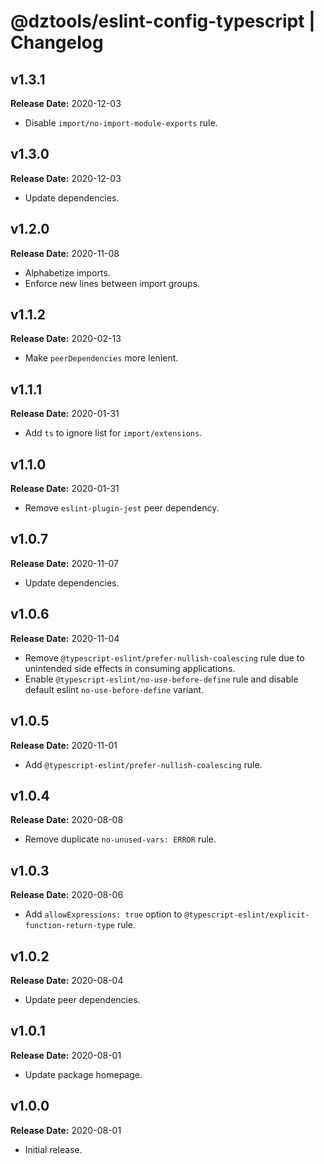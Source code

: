 # @dztools/eslint-config-typescript | Changelog

## v1.3.1

**Release Date:** 2020-12-03

- Disable `import/no-import-module-exports` rule.

## v1.3.0

**Release Date:** 2020-12-03

- Update dependencies.

## v1.2.0

**Release Date:** 2020-11-08

- Alphabetize imports.
- Enforce new lines between import groups.

## v1.1.2

**Release Date:** 2020-02-13

- Make `peerDependencies` more lenient.

## v1.1.1

**Release Date:** 2020-01-31

- Add `ts` to ignore list for `import/extensions`.

## v1.1.0

**Release Date:** 2020-01-31

- Remove `eslint-plugin-jest` peer dependency.

## v1.0.7

**Release Date:** 2020-11-07

- Update dependencies.

## v1.0.6

**Release Date:** 2020-11-04

- Remove `@typescript-eslint/prefer-nullish-coalescing` rule due to unintended side effects in consuming applications.
- Enable `@typescript-eslint/no-use-before-define` rule and disable default eslint `no-use-before-define` variant.

## v1.0.5

**Release Date:** 2020-11-01

- Add `@typescript-eslint/prefer-nullish-coalescing` rule.

## v1.0.4

**Release Date:** 2020-08-08

- Remove duplicate `no-unused-vars: ERROR` rule.

## v1.0.3

**Release Date:** 2020-08-06

- Add `allowExpressions: true` option to `@typescript-eslint/explicit-function-return-type` rule.

## v1.0.2

**Release Date:** 2020-08-04

- Update peer dependencies.

## v1.0.1

**Release Date:** 2020-08-01

- Update package homepage.

## v1.0.0

**Release Date:** 2020-08-01

- Initial release.
